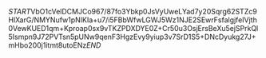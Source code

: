 $START$VbO1cVelDCMJCo967/87fo3Ybkp0JsVyUweLYad7y20Sqrg62STZc9HlXarG/NMYNufw1pNIKIa+u7/i5FBbWfwLGWJ5Wz1NJE2SEwrFsfalgjfeIVjth0VewKUED1qm+Kproap0sx9vTKZPDXDYE0Z+Cr50u3OsjErsBeXu5ejSPrkQl5Ismpn9J72PVTsn5pUNw9qenF3HgzEvy9yiup3v7SrD1S5+DNcDyukg27J+mHbo200j1itmt8utoENz$END$